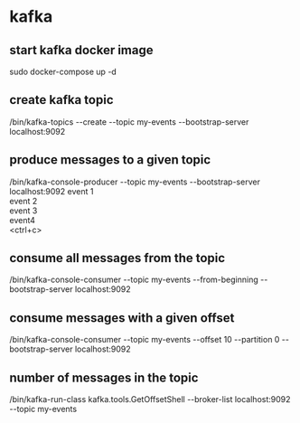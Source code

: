 # kafka

## start kafka docker image
sudo docker-compose up -d

## create kafka topic 
/bin/kafka-topics --create --topic my-events --bootstrap-server localhost:9092

## produce messages to a given topic
/bin/kafka-console-producer --topic my-events --bootstrap-server localhost:9092
event 1  
event 2  
event 3  
event4  
<ctrl+c>

## consume all messages from the topic
/bin/kafka-console-consumer --topic my-events --from-beginning --bootstrap-server localhost:9092

## consume messages with a given offset
/bin/kafka-console-consumer --topic my-events --offset 10 --partition 0 --bootstrap-server localhost:9092

## number of messages in the topic
/bin/kafka-run-class kafka.tools.GetOffsetShell --broker-list localhost:9092 --topic my-events
